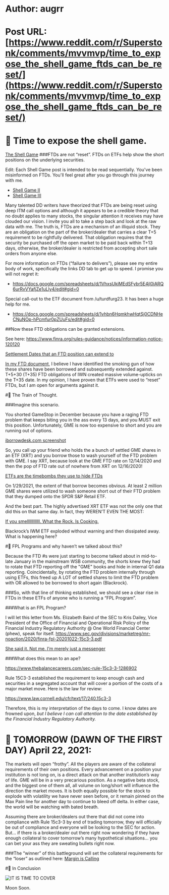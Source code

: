 # Author: augrr
# Post URL: [https://www.reddit.com/r/Superstonk/comments/mvvmvp/time_to_expose_the_shell_game_ftds_can_be_reset/](https://www.reddit.com/r/Superstonk/comments/mvvmvp/time_to_expose_the_shell_game_ftds_can_be_reset/)


# 🚀 Time to expose the shell game.
[The Shell Game](https://imgur.com/wKBpPdI)
###FTDs are not “reset”. FTDs on ETFs help show the short positions on the underlying securities.

Edit: Each Shell Game post is intended to be read sequentially. You've been misinformed on FTDs. You'll feel great after you go through this journey with me.

* [Shell Game II]( https://www.reddit.com/r/Superstonk/comments/mwnnmj/the_shell_game_revisited_how_etfs_work_and_what/)
* [Shell Game III](https://www.reddit.com/r/Superstonk/comments/myn9vn/the_shell_game_iii_lifting_the_final_cups_for/)

Many talented DD writers have theorized that FTDs are being reset using deep ITM call options and although it appears to be a credible theory that no doubt applies to many stocks, the singular attention it receives may have clouded our vision. I invite you all to take a step back and look at the raw data with me. The truth is, FTDs are a mechanism of an illiquid stock. They are an obligation on the part of the broker/dealer that carries a clear T+5 requirement to be rightfully delivered. That obligation requires that the security be purchased off the open market to be paid back within T+13 days, otherwise, the broker/dealer is restricted from accepting short sale orders from anyone else.

For more information on FTDs (“failure to delivers”), please see my entire body of work, specifically the links DD tab to get up to speed. I promise you will not regret it:

* https://docs.google.com/spreadsheets/d/1VhxsUkiMEdSFybr5E4jI0iARQ6urRvVYafjZe1uLly4/edit#gid=0

Special call-out to the ETF document from /u/turdfurg23. It has been a huge help for me. 

* https://docs.google.com/spreadsheets/d/1vhbn6HqmkhwHqtSj0CDNHeCNuNOp-hPcmfur0pZUuFs/edit#gid=0


##Now these FTD obligations can be granted extensions. 

See here:
https://www.finra.org/rules-guidance/notices/information-notice-120120

[Settlement Dates that an FTD position can extend to](https://i.imgur.com/9zq2m3T.png)



 
[In my FTD document](https://docs.google.com/spreadsheets/d/1VhxsUkiMEdSFybr5E4jI0iARQ6urRvVYafjZe1uLly4/edit#gid=0), I believe I have identified the smoking gun of how these shares have been borrowed and subsequently extended against. T+5+30 (T+35) FTD obligations of IWN created massive volume-upticks on the T+35 date. In my opinion, I have proven that ETFs were used to “reset” FTDs, but I am open for arguments against it. 


#🚀 The Train of Thought.

###Imagine this scenario.

You shorted GameStop in December because you have a raging FTD problem that keeps biting you in the ass every 13 days, and you MUST exit this position. Unfortunately, GME is now too expensive to short and you are running out of options.

[iborrowdesk.com screenshot](https://imgur.com/2fZBxCN)

So, you call up your friend who holds the a bunch of settled GME shares in an ETF (XRT) and you borrow those to wash yourself of the FTD problem with GME. I say XRT, because look at the GME FTD rate on 12/14/2020 and then the pop of FTD rate out of nowhere from XRT on 12/16/2020!

 [ETFs are the timebombs they use to hide FTDs](https://imgur.com/In1pyzJ)

On 1/29/2021, the extent of that borrow becomes obvious. At least 2 million GME shares were utilized to wash someone short out of their FTD problem that they dumped onto the SPDR S&P Retail ETF.

And the best part. The highly advertised XRT ETF was not the only one that did this on that same day. In fact, they WEREN’T EVEN THE MOST:

[If you smellllllllllll. What the Rock. Is Cooking.](https://imgur.com/kUAMqDJ)

Blackrock’s IWM ETF exploded without warning and then dissipated away. What is happening here?

#🚀 FPL Programs and why haven’t we talked about this?


Because the FTD #s were just starting to become talked about in mid-to-late January in the mainstream WSB community, the shorts knew they had to rotate that FTD reporting off the "GME" books and hide in internal Q1 data reporting. Coincidentally, by rotating the FTD problem internally through using ETFs, this freed up A LOT of settled shares to limit the FTD problem with OR allowed to be borrowed to short again (Blackrock). 

###So, with that line of thinking established, we should see a clear rise in FTDs in these ETFs of anyone who is running a “FPL Program”.

###What is an FPL Program?

I will let this letter from Ms. Elizabeth Baird of the SEC to Kris Dailey, Vice President of the Office of Financial and Operational Risk Policy of the Financial Industry Regulatory Authority @ One World Financial Center (phew), speak for itself.
https://www.sec.gov/divisions/marketreg/mr-noaction/2020/finra-fpl-20201022-15c3-3.pdf

[She said it. Not me. I’m merely just a messenger](https://imgur.com/lgWvsvm)

###What does this mean to an ape?

https://www.thebalancecareers.com/sec-rule-15c3-3-1286902

Rule 15C3-3 established the requirement to keep enough cash and securities in a segregated account that will cover a portion of the costs of a major market move. Here is the law for review:

https://www.law.cornell.edu/cfr/text/17/240.15c3-3

Therefore, this is my interpretation of the days to come. I know dates are frowned upon, *but I believe I can call attention to the date established by the Financial Industry Regulatory Authority.*


# 🚀 TOMORROW (DAWN OF THE FIRST DAY) April 22, 2021: 

The markets will open “frothy”. All the players are aware of the collateral requirements of their own positions. Every advancement on a position your institution is not long on, is a direct attack on that another institution’s way of life. GME will be in a very precarious position. As a negative beta stock, and the biggest one of them all, all volume on long/short will influence the direction the market moves. It is both equally possible for the stock to explode with volatility we have never seen before, or it remain pinned on the Max Pain line for another day to continue to bleed off delta. In either case, the world will be watching with bated breath.

Assuming there are broker/dealers out there that did not come into compliance with Rule 15c3-3 by end of trading tomorrow, they will officially be out of compliance and everyone will be looking to the SEC for action. But… if there is a broker/dealer out there right now wondering if they have enough collateral to cover tomorrow’s many hypothetical situations… you can bet your ass they are sweating bullets right now.



###The “winner” of this battleground will set the collateral requirements for the “loser” as outlined here: 
[Margin is Calling](https://imgur.com/0C5FJxu)
 
#🚀 In Conclusion


![IT IS TIME TO COVER](https://imgur.com/6U25Mcv)

 
Moon Soon.